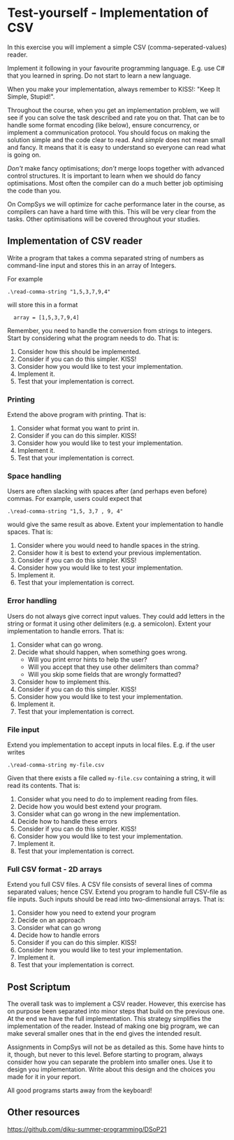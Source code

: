 # Test-yourself - Implementation of CSV

In this exercise you will implement a simple CSV (comma-seperated-values) reader.

Implement it following in your favourite programming language. E.g. use C# that you learned in spring. Do not start to learn a new language.

When you make your implementation, always remember to KISS!: "Keep It Simple, Stupid!". 

Throughout the course, when you get an implementation problem, we will see if you can solve the task described and rate you on that. That can be to handle some format encoding (like below), ensure concurrency, or implement a communication protocol.
You should focus on making the solution simple and the code clear to read. And _simple_ does not mean small and fancy. It means that it is easy to understand so everyone can read what is going on.

_Don't_ make fancy optimisations; _don't_ merge loops together with advanced control structures. It is important to learn when we should do fancy optimisations. Most often the compiler can do a much better job optimising the code than you.

On CompSys we will optimize for cache performance later in the course, as compilers can have a hard time with this. This will be very clear from the tasks. Other optimisations will be covered throughout your studies.


## Implementation of CSV reader

Write a program that takes a comma separated string of numbers as command-line input and stores this in an array of Integers.

For example
```
.\read-comma-string "1,5,3,7,9,4"
```
will store this in a format
```
  array = [1,5,3,7,9,4]
```

Remember, you need to handle the conversion from strings to integers. Start by considering what the program needs to do. That is:

1. Consider how this should be implemented.
1. Consider if you can do this simpler. KISS!
1. Consider how you would like to test your implementation.
1. Implement it.
1. Test that your implementation is correct.

### Printing
Extend the above program with printing. That is:

1. Consider what format you want to print in.
1. Consider if you can do this simpler. KISS!
1. Consider how you would like to test your implementation.
1. Implement it.
1. Test that your implementation is correct.

### Space handling
Users are often slacking with spaces after (and perhaps even before) commas. For example, users could expect that
```
.\read-comma-string "1,5, 3,7 , 9, 4"
```
would give the same result as above. Extent your implementation to handle spaces. That is:

1. Consider where you would need to handle spaces in the string.
1. Consider how it is best to extend your previous implementation.
1. Consider if you can do this simpler. KISS!
1. Consider how you would like to test your implementation.
1. Implement it.
1. Test that your implementation is correct.

### Error handling
Users do not always give correct input values. They could add letters in the string or format it using other delimiters (e.g. a semicolon). Extent your implementation to handle errors. That is:

1. Consider what can go wrong.
1. Decide what should happen, when something goes wrong. 
   * Will you print error hints to help the user?
   * Will you accept that they use other delimiters than comma?
   * Will you skip some fields that are wrongly formatted?
1. Consider how to implement this.
1. Consider if you can do this simpler. KISS!
1. Consider how you would like to test your implementation.
1. Implement it.
1. Test that your implementation is correct.

### File input
Extend you implementation to accept inputs in local files. E.g. if the user writes 
```
.\read-comma-string my-file.csv
```
Given that there exists a file called `my-file.csv` containing a string, it will read its contents. That is:

1. Consider what you need to do to implement reading from files.
1. Decide how you would best extend your program.
1. Consider what can go wrong in the new implementation.
1. Decide how to handle these errors
1. Consider if you can do this simpler. KISS!
1. Consider how you would like to test your implementation.
1. Implement it.
1. Test that your implementation is correct.


### Full CSV format - 2D arrays
Extend you full CSV files. A CSV file consists of several lines of comma separated values; hence CSV. Extend you program to handle full CSV-file as file inputs. Such inputs should be read into two-dimensional arrays. That is:

1. Consider how you need to extend your program
1. Decide on an approach
1. Consider what can go wrong
1. Decide how to handle errors
1. Consider if you can do this simpler. KISS!
1. Consider how you would like to test your implementation.
1. Implement it.
1. Test that your implementation is correct.


## Post Scriptum

The overall task was to implement a CSV reader. However, this exercise has on purpose been separated into minor steps that build on the previous one. At the end we have the full implementation.
This strategy simplifies the implementation of the reader. Instead of making one big program, we can make several smaller ones that in the end gives the intended result.

Assignments in CompSys will not be as detailed as this. Some have hints to it, though, but never to this level. Before starting to program, always consider how you can separate the problem into smaller ones. Use it to design you implementation. Write about this design and the choices you made for it in your report.

All good programs starts away from the keyboard!

## Other resources

https://github.com/diku-summer-programming/DSoP21

